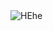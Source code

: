 <image src="https://i.pinimg.com/originals/82/f6/d5/82f6d5d0e95efdc37616fd8b9aa1eb8b.jpg" alt="HEhe">
